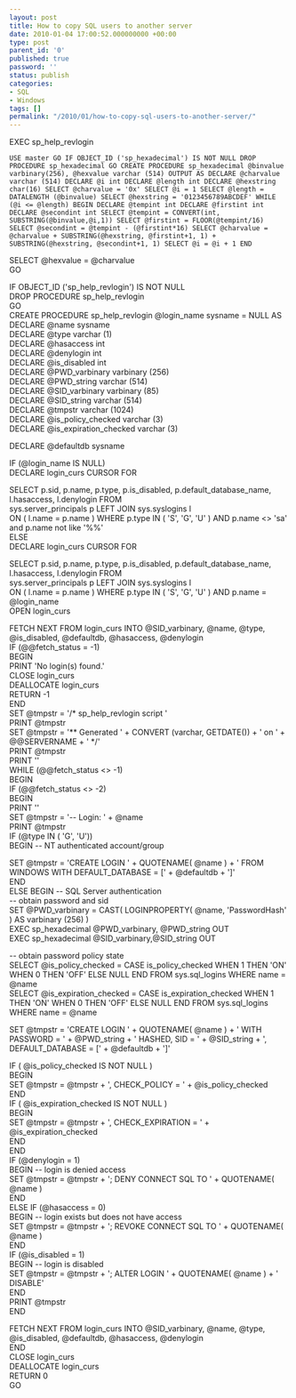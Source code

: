 ```yaml
---
layout: post
title: How to copy SQL users to another server
date: 2010-01-04 17:00:52.000000000 +00:00
type: post
parent_id: '0'
published: true
password: ''
status: publish
categories:
- SQL
- Windows
tags: []
permalink: "/2010/01/how-to-copy-sql-users-to-another-server/"
---
```

EXEC sp\_help\_revlogin  
<!--more-->  
`USE master
GO
IF OBJECT_ID ('sp_hexadecimal') IS NOT NULL
DROP PROCEDURE sp_hexadecimal
GO
CREATE PROCEDURE sp_hexadecimal
@binvalue varbinary(256),
@hexvalue varchar (514) OUTPUT
AS
DECLARE @charvalue varchar (514)
DECLARE @i int
DECLARE @length int
DECLARE @hexstring char(16)
SELECT @charvalue = '0x'
SELECT @i = 1
SELECT @length = DATALENGTH (@binvalue)
SELECT @hexstring = '0123456789ABCDEF'
WHILE (@i <= @length)
BEGIN
DECLARE @tempint int
DECLARE @firstint int
DECLARE @secondint int
SELECT @tempint = CONVERT(int, SUBSTRING(@binvalue,@i,1))
SELECT @firstint = FLOOR(@tempint/16)
SELECT @secondint = @tempint - (@firstint*16)
SELECT @charvalue = @charvalue +
SUBSTRING(@hexstring, @firstint+1, 1) +
SUBSTRING(@hexstring, @secondint+1, 1)
SELECT @i = @i + 1
END`

SELECT @hexvalue = @charvalue  
GO

IF OBJECT\_ID ('sp\_help\_revlogin') IS NOT NULL  
DROP PROCEDURE sp\_help\_revlogin  
GO  
CREATE PROCEDURE sp\_help\_revlogin @login\_name sysname = NULL AS  
DECLARE @name sysname  
DECLARE @type varchar (1)  
DECLARE @hasaccess int  
DECLARE @denylogin int  
DECLARE @is\_disabled int  
DECLARE @PWD\_varbinary varbinary (256)  
DECLARE @PWD\_string varchar (514)  
DECLARE @SID\_varbinary varbinary (85)  
DECLARE @SID\_string varchar (514)  
DECLARE @tmpstr varchar (1024)  
DECLARE @is\_policy\_checked varchar (3)  
DECLARE @is\_expiration\_checked varchar (3)

DECLARE @defaultdb sysname

IF (@login\_name IS NULL)  
DECLARE login\_curs CURSOR FOR

SELECT p.sid, p.name, p.type, p.is\_disabled, p.default\_database\_name, l.hasaccess, l.denylogin FROM  
sys.server\_principals p LEFT JOIN sys.syslogins l  
ON ( l.name = p.name ) WHERE p.type IN ( 'S', 'G', 'U' ) AND p.name \<\> 'sa' and p.name not like '%\%'  
ELSE  
DECLARE login\_curs CURSOR FOR

SELECT p.sid, p.name, p.type, p.is\_disabled, p.default\_database\_name, l.hasaccess, l.denylogin FROM  
sys.server\_principals p LEFT JOIN sys.syslogins l  
ON ( l.name = p.name ) WHERE p.type IN ( 'S', 'G', 'U' ) AND p.name = @login\_name  
OPEN login\_curs

FETCH NEXT FROM login\_curs INTO @SID\_varbinary, @name, @type, @is\_disabled, @defaultdb, @hasaccess, @denylogin  
IF (@@fetch\_status = -1)  
BEGIN  
PRINT 'No login(s) found.'  
CLOSE login\_curs  
DEALLOCATE login\_curs  
RETURN -1  
END  
SET @tmpstr = '/\* sp\_help\_revlogin script '  
PRINT @tmpstr  
SET @tmpstr = '\*\* Generated ' + CONVERT (varchar, GETDATE()) + ' on ' + @@SERVERNAME + ' \*/'  
PRINT @tmpstr  
PRINT ''  
WHILE (@@fetch\_status \<\> -1)  
BEGIN  
IF (@@fetch\_status \<\> -2)  
BEGIN  
PRINT ''  
SET @tmpstr = '-- Login: ' + @name  
PRINT @tmpstr  
IF (@type IN ( 'G', 'U'))  
BEGIN -- NT authenticated account/group

SET @tmpstr = 'CREATE LOGIN ' + QUOTENAME( @name ) + ' FROM WINDOWS WITH DEFAULT\_DATABASE = [' + @defaultdb + ']'  
END  
ELSE BEGIN -- SQL Server authentication  
-- obtain password and sid  
SET @PWD\_varbinary = CAST( LOGINPROPERTY( @name, 'PasswordHash' ) AS varbinary (256) )  
EXEC sp\_hexadecimal @PWD\_varbinary, @PWD\_string OUT  
EXEC sp\_hexadecimal @SID\_varbinary,@SID\_string OUT

-- obtain password policy state  
SELECT @is\_policy\_checked = CASE is\_policy\_checked WHEN 1 THEN 'ON' WHEN 0 THEN 'OFF' ELSE NULL END FROM sys.sql\_logins WHERE name = @name  
SELECT @is\_expiration\_checked = CASE is\_expiration\_checked WHEN 1 THEN 'ON' WHEN 0 THEN 'OFF' ELSE NULL END FROM sys.sql\_logins WHERE name = @name

SET @tmpstr = 'CREATE LOGIN ' + QUOTENAME( @name ) + ' WITH PASSWORD = ' + @PWD\_string + ' HASHED, SID = ' + @SID\_string + ', DEFAULT\_DATABASE = [' + @defaultdb + ']'

IF ( @is\_policy\_checked IS NOT NULL )  
BEGIN  
SET @tmpstr = @tmpstr + ', CHECK\_POLICY = ' + @is\_policy\_checked  
END  
IF ( @is\_expiration\_checked IS NOT NULL )  
BEGIN  
SET @tmpstr = @tmpstr + ', CHECK\_EXPIRATION = ' + @is\_expiration\_checked  
END  
END  
IF (@denylogin = 1)  
BEGIN -- login is denied access  
SET @tmpstr = @tmpstr + '; DENY CONNECT SQL TO ' + QUOTENAME( @name )  
END  
ELSE IF (@hasaccess = 0)  
BEGIN -- login exists but does not have access  
SET @tmpstr = @tmpstr + '; REVOKE CONNECT SQL TO ' + QUOTENAME( @name )  
END  
IF (@is\_disabled = 1)  
BEGIN -- login is disabled  
SET @tmpstr = @tmpstr + '; ALTER LOGIN ' + QUOTENAME( @name ) + ' DISABLE'  
END  
PRINT @tmpstr  
END

FETCH NEXT FROM login\_curs INTO @SID\_varbinary, @name, @type, @is\_disabled, @defaultdb, @hasaccess, @denylogin  
END  
CLOSE login\_curs  
DEALLOCATE login\_curs  
RETURN 0  
GO


